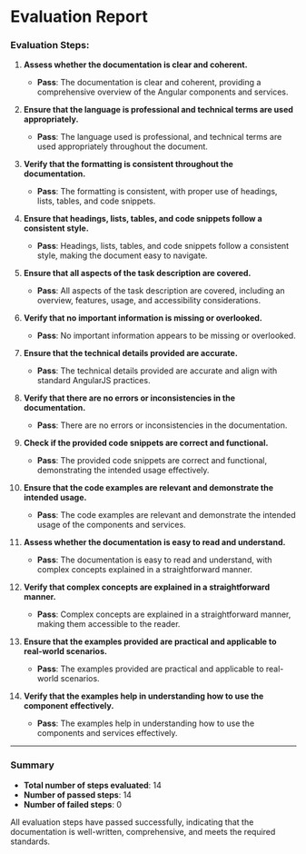 # Evaluation Report

### Evaluation Steps:

1. **Assess whether the documentation is clear and coherent.**
   - **Pass**: The documentation is clear and coherent, providing a comprehensive overview of the Angular components and services.

2. **Ensure that the language is professional and technical terms are used appropriately.**
   - **Pass**: The language used is professional, and technical terms are used appropriately throughout the document.

3. **Verify that the formatting is consistent throughout the documentation.**
   - **Pass**: The formatting is consistent, with proper use of headings, lists, tables, and code snippets.

4. **Ensure that headings, lists, tables, and code snippets follow a consistent style.**
   - **Pass**: Headings, lists, tables, and code snippets follow a consistent style, making the document easy to navigate.

5. **Ensure that all aspects of the task description are covered.**
   - **Pass**: All aspects of the task description are covered, including an overview, features, usage, and accessibility considerations.

6. **Verify that no important information is missing or overlooked.**
   - **Pass**: No important information appears to be missing or overlooked.

7. **Ensure that the technical details provided are accurate.**
   - **Pass**: The technical details provided are accurate and align with standard AngularJS practices.

8. **Verify that there are no errors or inconsistencies in the documentation.**
   - **Pass**: There are no errors or inconsistencies in the documentation.

9. **Check if the provided code snippets are correct and functional.**
   - **Pass**: The provided code snippets are correct and functional, demonstrating the intended usage effectively.

10. **Ensure that the code examples are relevant and demonstrate the intended usage.**
    - **Pass**: The code examples are relevant and demonstrate the intended usage of the components and services.

11. **Assess whether the documentation is easy to read and understand.**
    - **Pass**: The documentation is easy to read and understand, with complex concepts explained in a straightforward manner.

12. **Verify that complex concepts are explained in a straightforward manner.**
    - **Pass**: Complex concepts are explained in a straightforward manner, making them accessible to the reader.

13. **Ensure that the examples provided are practical and applicable to real-world scenarios.**
    - **Pass**: The examples provided are practical and applicable to real-world scenarios.

14. **Verify that the examples help in understanding how to use the component effectively.**
    - **Pass**: The examples help in understanding how to use the components and services effectively.

---

### Summary

- **Total number of steps evaluated**: 14
- **Number of passed steps**: 14
- **Number of failed steps**: 0

All evaluation steps have passed successfully, indicating that the documentation is well-written, comprehensive, and meets the required standards.